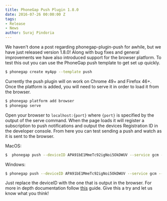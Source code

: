 ```yaml
---
title: PhoneGap Push Plugin 1.8.0
date: 2016-07-26 00:00:00 Z
tags:
- Release
- News
author: Suraj Pindoria
---
```


We haven't done a post regarding phonegap-plugin-push for awhile, but we have just
released version 1.8.0! Along with bug fixes and general improvements we have also
introduced support for the browser platform. To test this out you can use the PhoneGap
push template to get set up quickly.

```bash
$ phonegap create myApp --template push
```

Currently the push plugin will on work on Chrome 49+ and Firefox 46+. Once the platform
is added, you will need to serve it in order to load it from the browser.

```bash
$ phonegap platform add browser
$ phonegap serve
```

Open your browser to `localhost:{port}` where `{port}` is specified by the output of the serve
command. When the page loads it will register a subscription to push notifications and output
the devices Registration ID in the developer console. From here you can test sending a push
and watch as it is sent to the browser.

MacOS:

```bash
$  phonegap push --deviceID APA91bE1MmeTc92igNoi5OkDWUV --service gcm --payload '{ "data": { "title": "Hello", "message": "World"} }'
```

Windows:

```bash
$ phonegap push --deviceID APA91bE1MmeTc92igNoi5OkDWUV --service gcm --payload "{ \"data\": { \"title\": \"Hello\", \"message\": \"World\"} }"
```

Just replace the deviceID with the one that is output in the browser. For more in depth
documentation follow [this](http://docs.phonegap.com/tutorials/develop/push-notifications/)
guide. Give this a try and let us know what you think!
